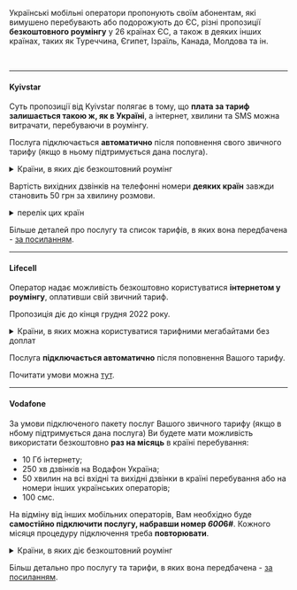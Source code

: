 

<section type="tip">

Українські мобільні оператори пропонують своїм абонентам, які вимушено перебувають або подорожують до ЄС, різні пропозиції **безкоштовного роумінгу** у 26 країнах ЄС, а також в деяких інших країнах, таких як Туреччина, Єгипет, Ізраїль, Канада, Молдова та ін.
</section>

 </br>

***

#### Kyivstar

Суть пропозиції від Kyivstar полягає в тому, що **плата за тариф залишається такою ж, як в Україні**, а інтернет, хвилини та SMS можна витрачати, перебуваючи в роумінгу.

Послуга підключається **автоматично** після поповнення свого звичного тарифу (якщо в ньому підтримується дана послуга).

<details>
<summary>Країни, в яких діє безкоштовний роумінг</summary>

Польща, Словаччина, Румунія, Угорщина, Молдова, Німеччина, Італія, Литва, Чехія, Франція, Болгарія, Іспанія, Естонія, Латвія, Австрія, Нідерланди, Бельгія, Хорватія, Данія, Фінляндія, Греція, Ірландія, Люксембург, Словенія, Швеція, Швейцарія, Норвегія, Португалія, Єгипет, Велика Британія.
</details>

<section type="warning" title="Зверніть увагу">


Вартість вихідних дзвінків на телефонні номери **деяких країн** завжди становить 50 грн за хвилину розмови.

<details>
<summary>перелік цих країн</summary>
Не пошируюється послуга на телефони с кодами країн: Австрії, Бельгії, Болгарії, Великій Британії, Німеччині, Греції, Італії, Латвії, Литві, Польщі, Румунії, Франції. Швейцарії.
</details>

</section>

Більше деталей про послугу та список тарифів, в яких вона передбачена - [за посиланням](https://kyivstar.ua/roaming-yak-vdoma).


***

#### Lifecell

Оператор надає можливість безкоштовно користуватися **інтернетом у роумінгу**, оплативши свій звичний тариф.

Пропозиція діє до кінця грудня 2022 року.

<details>
<summary>Країни, в яких можна користуватися тарифними мегабайтами без доплат</summary>
Австрія, Бельгія, Болгарія, Великобританія, Греція, Данія, Естонія, Ірландія, Іспанія, Італія, Кіпр, Латвія, Литва, Ліхтенштейн, Люксембург, Молдова, Нідерланди, Німеччина, Норвегія, Північна Македонія, Польща, Португалія, Румунія, Сербія, Словаччина, Словенія, Туреччина, Угорщина, Франція, Хорватія, Чехія, Чорногорія, Швеція, Швейцарія.
</details>

Послуга **підключається автоматично** після поповнення Вашого тарифу.

Почитати умови можна [тут](https://www.lifecell.ua/uk/mobilnij-zvyazok/aktsii/gb-roam/).

***

#### Vodafone

За умови підключеного пакету послуг Вашого звичного тарифу (якщо в нбому підтримується дана послуга) Ви будете мати можливість використати безкоштовно **раз на місяць** в країні перебування:

- 10 Гб інтернету;
- 250 хв дзвінків на Водафон Україна;
- 50 хвилин на всі вхідні та вихідні дзвінки в країні перебування або на номери інших українських операторів;
- 100 смс.

<section type="note">

На відміну від інших мобільних операторів, Вам необхідно буде **самостійно підключити послугу, набравши номер *600*6#**. Кожного місяця процедуру підключення треба **повторювати**.
</section>

<details>
<summary>Країни, в яких діє безкоштовний роумінг</summary>
Австрія, Азербайджан, Бельгія, Болгарія, Великобританія, Греція, Данія, Естонія, Ізраїль, Ірландія, Іспанія, Італія, Канада, Латвія, Литва, Люксембург, Молдова, Нідерланди, Німеччина, Норвегія, Польща, Португалія, Румунія, Словаччина, Словенія, Угорщина, Фінляндія, Франція, Хорватія, Чехія, Швейцарія, Швеція.
</details>

Більш детально про послугу та тарифи, в яких вона передбачена - [за посиланням](https://www.vodafone.ua/za-kordon/roaming/poslugi/dostupnii-rouming#tariffs).